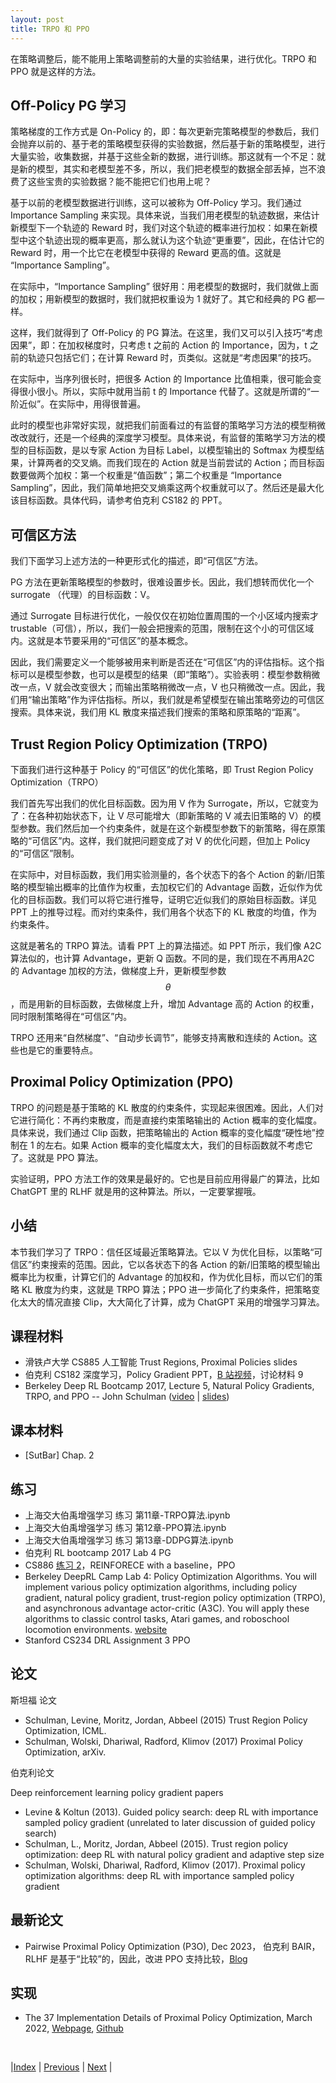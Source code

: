 ```yaml
---
layout: post
title: TRPO 和 PPO
---
```


在策略调整后，能不能用上策略调整前的大量的实验结果，进行优化。TRPO 和 PPO 就是这样的方法。

## Off-Policy PG 学习

策略梯度的工作方式是 On-Policy 的，即：每次更新完策略模型的参数后，我们会抛弃以前的、基于老的策略模型获得的实验数据，然后基于新的策略模型，进行大量实验，收集数据，并基于这些全新的数据，进行训练。那这就有一个不足：就是新的模型，其实和老模型差不多，所以，我们把老模型的数据全部丢掉，岂不浪费了这些宝贵的实验数据？能不能把它们也用上呢？

基于以前的老模型数据进行训练，这可以被称为 Off-Policy 学习。我们通过 Importance Sampling 来实现。具体来说，当我们用老模型的轨迹数据，来估计新模型下一个轨迹的 Reward 时，我们对这个轨迹的概率进行加权：如果在新模型中这个轨迹出现的概率更高，那么就认为这个轨迹“更重要”，因此，在估计它的 Reward 时，用一个比它在老模型中获得的 Reward 更高的值。这就是 “Importance Sampling”。

在实际中，“Importance Sampling” 很好用：用老模型的数据时，我们就做上面的加权；用新模型的数据时，我们就把权重设为 1 就好了。其它和经典的 PG 都一样。

这样，我们就得到了 Off-Policy 的 PG 算法。在这里，我们又可以引入技巧“考虑因果”，即：在加权梯度时，只考虑 t 之前的 Action 的 Importance，因为，t 之前的轨迹只包括它们；在计算 Reward 时，页类似。这就是“考虑因果”的技巧。

在实际中，当序列很长时，把很多 Action 的 Importance 比值相乘，很可能会变得很小很小。所以，实际中就用当前 t 的 Importance 代替了。这就是所谓的“一阶近似”。在实际中，用得很普遍。

此时的模型也非常好实现，就把我们前面看过的有监督的策略学习方法的模型稍微改改就行，还是一个经典的深度学习模型。具体来说，有监督的策略学习方法的模型的目标函数，是以专家 Action 为目标 Label，以模型输出的 Softmax 为模型结果，计算两者的交叉熵。而我们现在的 Action 就是当前尝试的 Action；而目标函数要做两个加权：第一个权重是“值函数”；第二个权重是 “Importance Sampling”，因此，我们简单地把交叉熵乘这两个权重就可以了。然后还是最大化该目标函数。具体代码，请参考伯克利 CS182 的 PPT。

## 可信区方法

我们下面学习上述方法的一种更形式化的描述，即“可信区”方法。

PG 方法在更新策略模型的参数时，很难设置步长。因此，我们想转而优化一个 surrogate （代理）的目标函数：V。

通过 Surrogate 目标进行优化，一般仅仅在初始位置周围的一个小区域内搜索才 trustable（可信），所以，我们一般会把搜索的范围，限制在这个小的可信区域内。这就是本节要采用的“可信区”的基本概念。

因此，我们需要定义一个能够被用来判断是否还在“可信区”内的评估指标。这个指标可以是模型参数，也可以是模型的结果（即“策略”）。实验表明：模型参数稍微改一点，V 就会改变很大；而输出策略稍微改一点，V 也只稍微改一点。因此，我们用“输出策略”作为评估指标。所以，我们就是希望模型在输出策略旁边的可信区搜索。具体来说，我们用 KL 散度来描述我们搜索的策略和原策略的“距离”。

## Trust Region Policy Optimization (TRPO)

下面我们进行这种基于 Policy 的“可信区”的优化策略，即 Trust Region Policy Optimization（TRPO）

我们首先写出我们的优化目标函数。因为用 V 作为 Surrogate，所以，它就变为了：在各种初始状态下，让 V 尽可能增大（即新策略的 V 减去旧策略的 V）的模型参数。我们然后加一个约束条件，就是在这个新模型参数下的新策略，得在原策略的“可信区”内。这样，我们就把问题变成了对 V 的优化问题，但加上 Policy 的“可信区”限制。

在实际中，对目标函数，我们用实验测量的，各个状态下的各个 Action 的新/旧策略的模型输出概率的比值作为权重，去加权它们的 Advantage 函数，近似作为优化的目标函数。我们可以将它进行推导，证明它近似我们的原始目标函数。详见 PPT 上的推导过程。而对约束条件，我们用各个状态下的 KL 散度的均值，作为约束条件。

这就是著名的 TRPO 算法。请看 PPT 上的算法描述。如 PPT 所示，我们像 A2C 算法似的，也计算 Advantage，更新 Q 函数。不同的是，我们现在不再用A2C 的 Advantage 加权的方法，做梯度上升，更新模型参数 $$\theta$$，而是用新的目标函数，去做梯度上升，增加 Advantage 高的 Action 的权重，同时限制策略得在“可信区”内。

TRPO 还用来“自然梯度”、“自动步长调节”，能够支持离散和连续的 Action。这些也是它的重要特点。

## Proximal Policy Optimization (PPO)

TRPO 的问题是基于策略的 KL 散度的约束条件，实现起来很困难。因此，人们对它进行简化：不再约束散度，而是直接约束策略输出的 Action 概率的变化幅度。具体来说，我们通过 Clip 函数，把策略输出的 Action 概率的变化幅度“硬性地”控制在 1 的左右。如果 Action 概率的变化幅度太大，我们的目标函数就不考虑它了。这就是 PPO 算法。

实验证明，PPO 方法工作的效果是最好的。它也是目前应用得最广的算法，比如 ChatGPT 里的 RLHF 就是用的这种算法。所以，一定要掌握哦。

## 小结

本节我们学习了 TRPO：信任区域最近策略算法。它以 V 为优化目标，以策略“可信区”约束搜索的范围。因此，它以各状态下的各 Action 的新/旧策略的模型输出概率比为权重，计算它们的 Advantage 的加权和，作为优化目标，而以它们的策略 KL 散度为约束，这就是 TRPO 算法；PPO 进一步简化了约束条件，把策略变化太大的情况直接 Clip，大大简化了计算，成为 ChatGPT 采用的增强学习算法。

## 课程材料

- 滑铁卢大学 CS885 人工智能 Trust Regions, Proximal Policies slides
- 伯克利 CS182 深度学习，Policy Gradient PPT，[B 站视频](https://www.bilibili.com/video/BV1PK4y1U751?p=45)，讨论材料 9
- Berkeley Deep RL Bootcamp 2017, Lecture 5, Natural Policy Gradients, TRPO, and PPO -- John Schulman ([video](https://www.youtube.com/watch?v=xvRrgxcpaHY) | [slides](https://drive.google.com/file/d/0BxXI_RttTZAhMVhsNk5VSXU0U3c/view?usp=sharing&resourcekey=0-6NrgDm29IIPlXsPESX2w4w))

## 课本材料

- [SutBar] Chap. 2

## 练习

- 上海交大伯禹增强学习 练习 第11章-TRPO算法.ipynb
- 上海交大伯禹增强学习 练习 第12章-PPO算法.ipynb
- 上海交大伯禹增强学习 练习 第13章-DDPG算法.ipynb
- 伯克利 RL bootcamp 2017 Lab 4 PG
- CS886 [练习 2](https://cs.uwaterloo.ca/~ppoupart/teaching/cs885-fall22/assignments.html)，REINFORECE with a baseline，PPO
- Berkeley DeepRL Camp Lab 4: Policy Optimization Algorithms. You will implement various policy optimization algorithms, including policy gradient, natural policy gradient, trust-region policy optimization (TRPO), and asynchronous advantage actor-critic (A3C). You will apply these algorithms to classic control tasks, Atari games, and roboschool locomotion environments. [website](https://sites.google.com/view/deep-rl-bootcamp/labs)
- Stanford CS234 DRL Assignment 3 PPO

## 论文

斯坦福 论文

- Schulman, Levine, Moritz, Jordan, Abbeel (2015) Trust Region Policy Optimization, ICML. 
- Schulman, Wolski, Dhariwal, Radford, Klimov (2017) Proximal Policy Optimization, arXiv.

伯克利论文

Deep reinforcement learning policy gradient papers
- Levine & Koltun (2013). Guided policy search: deep RL with importance sampled policy gradient (unrelated to later discussion of guided policy search)
- Schulman, L., Moritz, Jordan, Abbeel (2015). Trust region policy optimization: deep RL with natural policy gradient and adaptive step size
- Schulman, Wolski, Dhariwal, Radford, Klimov (2017). Proximal policy optimization algorithms: deep RL with importance sampled policy gradient

## 最新论文

- Pairwise Proximal Policy Optimization (P3O), Dec 2023， 伯克利 BAIR， RLHF 是基于“比较”的，因此，改进 PPO 支持比较，[Blog](http://bair.berkeley.edu/blog/2023/10/16/p3o/)

## 实现

- The 37 Implementation Details of Proximal Policy Optimization, March 2022, [Webpage](https://iclr-blog-track.github.io/2022/03/25/ppo-implementation-details/), [Github](https://github.com/vwxyzjn/ppo-implementation-details)

<br/>

|[Index](index) | [Previous](13-actor-critic) | [Next](17-reward) |
